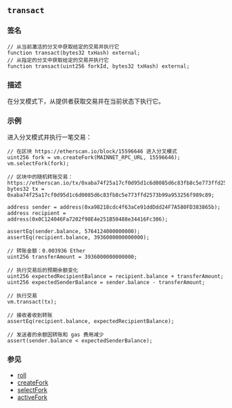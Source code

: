 ## `transact`

### 签名

```solidity
// 从当前激活的分叉中获取给定的交易并执行它
function transact(bytes32 txHash) external;
// 从指定的分叉中获取给定的交易并执行它
function transact(uint256 forkId, bytes32 txHash) external;
```

### 描述

在分叉模式下，从提供者获取交易并在当前状态下执行它。

### 示例

进入分叉模式并执行一笔交易：

```solidity
// 在区块 https://etherscan.io/block/15596646 进入分叉模式
uint256 fork = vm.createFork(MAINNET_RPC_URL, 15596646);
vm.selectFork(fork);

// 区块中的随机转账交易：https://etherscan.io/tx/0xaba74f25a17cf0d95d1c6d0085d6c83fb8c5e773ffd2573b99a953256f989c89
bytes32 tx = 0xaba74f25a17cf0d95d1c6d0085d6c83fb8c5e773ffd2573b99a953256f989c89;

address sender = address(0xa98218cdc4f63aCe91ddDdd24F7A580FD383865b);
address recipient = address(0x0C124046Fa7202f98E4e251B50488e34416Fc306);

assertEq(sender.balance, 5764124000000000);
assertEq(recipient.balance, 3936000000000000);

// 转账金额：0.003936 Ether
uint256 transferAmount = 3936000000000000;

// 执行交易后的预期余额变化
uint256 expectedRecipientBalance = recipient.balance + transferAmount;
uint256 expectedSenderBalance = sender.balance - transferAmount;

// 执行交易
vm.transact(tx);

// 接收者收到转账
assertEq(recipient.balance, expectedRecipientBalance);

// 发送者的余额因转账和 gas 费用减少
assert(sender.balance < expectedSenderBalance);
```

### 参见

- [roll](./roll.md)
- [createFork](./create-fork.md)
- [selectFork](./select-fork.md)
- [activeFork](./active-fork.md)